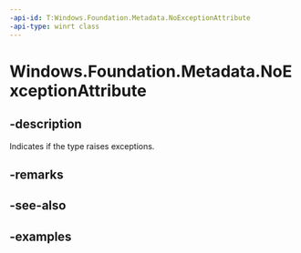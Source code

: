```yaml
---
-api-id: T:Windows.Foundation.Metadata.NoExceptionAttribute
-api-type: winrt class
---
```


<!-- Class syntax.
public class NoExceptionAttribute : Attribute, Attribute
-->

# Windows.Foundation.Metadata.NoExceptionAttribute

## -description
Indicates if the type raises exceptions.

## -remarks

## -see-also

## -examples

